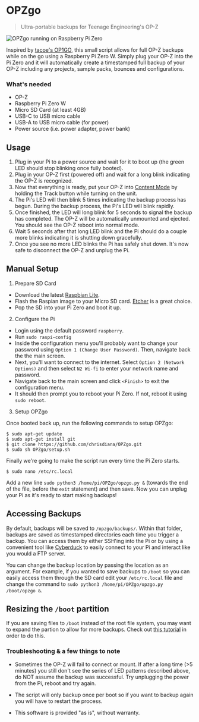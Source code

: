 # OPZgo

>Ultra-portable backups for Teenage Engineering's OP-Z

![OPZgo running on Raspberry Pi Zero](https://i.imgur.com/aqGDum8.jpg)

Inspired by [tacoe's OP1GO](https://github.com/tacoe/OP1GO), this small script allows for full OP-Z backups while on the go using a Raspberry Pi Zero W. Simply plug your OP-Z into the Pi Zero and it will automatically create a timestamped full backup of your OP-Z including any projects, sample packs, bounces and configurations.

### What's needed

* OP-Z
* Raspberry Pi Zero W
* Micro SD Card (at least 4GB)
* USB-C to USB micro cable
* USB-A to USB micro cable (for power)
* Power source (i.e. power adapter, power bank)


## Usage

1. Plug in your Pi to a power source and wait for it to boot up (the green LED should stop blinking once fully booted).
2. Plug in your OP-Z first (powered off) and wait for a long blink indicating the OP-Z is recognized.
3. Now that everything is ready, put your OP-Z into [Content Mode](https://teenage.engineering/guides/op-z/disk-modes) by holding the Track button while turning on the unit.
4. The Pi's LED will then blink 5 times indicating the backup process has begun. During the backup process, the Pi's LED will blink rapidly. 
5. Once finished, the LED will long blink for 5 seconds to signal the backup has completed. The OP-Z will be automatically unmounted and ejected. You should see the OP-Z reboot into normal mode. 
6. Wait 5 seconds after that long LED blink and the Pi should do a couple more blinks indicating it is shutting down gracefully.  
7. Once you see no more LED blinks the Pi has safely shut down. It's now safe to disconnect the OP-Z and unplug the Pi.


## Manual Setup

1. Prepare SD Card

* Download the latest [Raspbian Lite](https://www.raspberrypi.org/downloads/raspbian/).
* Flash the Raspian image to your Micro SD card. [Etcher](https://www.balena.io/etcher/) is a great choice.
* Pop the SD into your Pi Zero and boot it up.  

2. Configure the Pi

* Login using the default password `raspberry`.
* Run `sudo raspi-config` 
* Inside the configuration menu you'll probably want to change your password using `Option 1 (Change User Password)`. Then, navigate back the the main screen.
* Next, you'll want to connect to the internet. Select `Option 2 (Network Options)` and then select `N2 Wi-fi` to enter your network name and password.
* Navigate back to the main screen and click `<Finish>` to exit the configuration menu.
* It should then prompt you to reboot your Pi Zero. If not, reboot it using `sudo reboot`.

3. Setup OPZgo

Once booted back up, run the following commands to setup OPZgo:

```
$ sudo apt-get update
$ sudo apt-get install git
$ git clone https://github.com/chrisdiana/OPZgo.git
$ sudo sh OPZgo/setup.sh
```

Finally we're going to make the script run every time the Pi Zero starts.

```
$ sudo nano /etc/rc.local
```

Add a new line `sudo python3 /home/pi/OPZgo/opzgo.py &` (towards the end of the file, before the `exit` statement) and then save. Now you can unplug your Pi as it's ready to start making backups!


## Accessing Backups

By default, backups will be saved to `/opzgo/backups/`. Within that folder, backups are saved as timestamped directories each time you trigger a backup. You can access them by either SSH'ing into the Pi or by using a convenient tool like [Cyberduck](https://cyberduck.io) to easily connect to your Pi and interact like you would a FTP server.

You can change the backup location by passing the location as an argument. For example, if you wanted to save backups to `/boot` so you can easily access them through the SD card edit your `/etc/rc.local` file and change the command to `sudo python3 /home/pi/OPZgo/opzgo.py /boot/opzgo &`.


## Resizing the `/boot` partition

If you are saving files to `/boot` instead of the root file system, you may want to expand the partion to allow for more backups. Check out [this tutorial](https://learn.adafruit.com/resizing-raspberry-pi-boot-partition/overview) in order to do this.


### Troubleshooting & a few things to note

* Sometimes the OP-Z will fail to connect or mount. If after a long time (>5 minutes) you still don't see the series of LED patterns described above, do NOT assume the backup was successful. Try unplugging the power from the Pi, reboot and try again.

* The script will only backup once per boot so if you want to backup again you will have to restart the process.

* This software is provided "as is", without warranty. 